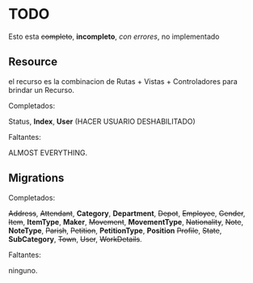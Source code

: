 # TODO

Esto esta ~~completo~~, **incompleto**, *con errores*, no implementado

## Resource

el recurso es la combinacion de Rutas + Vistas + Controladores para brindar un Recurso.

Completados:

Status, **Index**, **User** (HACER USUARIO DESHABILITADO)

Faltantes:

ALMOST EVERYTHING.

## Migrations

Completados:

~~Address~~, ~~Attendant~~, **Category**, **Department**,  ~~Depot~~, ~~Employee~~,
~~Gender~~, ~~Item~~, **ItemType**, **Maker**, ~~Movement~~, **MovementType**, ~~Nationality~~,
~~Note~~, **NoteType**, ~~Parish~~, ~~Petition~~, **PetitionType**, **Position**
~~Profile~~, ~~State~~, **SubCategory**, ~~Town~~, ~~User~~, ~~WorkDetails~~.

Faltantes:

ninguno.
